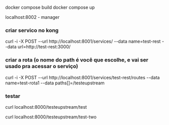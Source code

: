 docker compose build
docker compose up

localhost:8002 - manager

### criar servico no kong

curl -i -X POST --url http://localhost:8001/services/ --data name=test-rest --data url=http://test-rest:3000/

### criar a rota (o nome do path é você que escolhe, e vai ser usado pra acessar o serviço)

curl -i -X POST --url http://localhost:8001/services/test-rest/routes --data name=test-rota1 --data paths[]=/testeupstream

### testar

curl localhost:8000/testeupstream/test

curl localhost:8000/testeupstream/test-two
